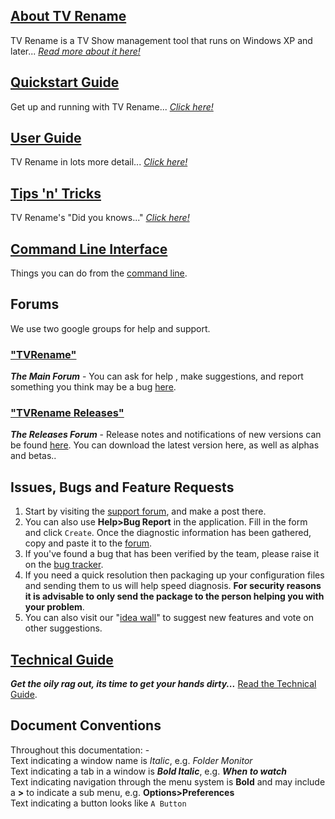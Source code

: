 ## [About TV Rename](about "Read more about TV Rename")
TV Rename is a TV Show management tool that runs on Windows XP and later... *[Read more about it here!](about "Read more about TV Rename")*

## [Quickstart Guide](quickstart "Read The Quickstart Guide")
Get up and running with TV Rename... *[Click here!](quickstart "Read The Quickstart Guide")*

## [User Guide](userguide "Read The User Guide")
TV Rename in lots more detail... *[Click here!](userguide "Read The User Guide")*

## [Tips 'n' Tricks](tips-tricks "Read Tips 'n' Tricks")
TV Rename's "Did you knows..." *[Click here!](tips-tricks "Read Tips 'n' Tricks")*

## [Command Line Interface](cmd-line "Read about using the CLI")
Things you can do from the [command line](cmd-line "Read about using the CLI").

## Forums
We use two google groups for help and support.
### ["TVRename"](https://groups.google.com/forum/#!forum/tvrename "Visit the TV Rename Forum")
***The Main Forum*** - You can ask for help , make suggestions, and report something you think may be a bug [here](https://groups.google.com/forum/#!forum/tvrename "Visit the TV Rename
 Forum").
### ["TVRename Releases"](https://groups.google.com/forum/#!forum/tvrename-releases "Visit the TV Rename Releases Forum")
***The Releases Forum*** - Release notes and notifications of new versions can be found [here](https://groups.google.com/forum/#!forum/tvrename-releases "Visit the TV Rename Releases Forum"). You can download the latest version here, as well as alphas and betas..

## Issues, Bugs and Feature&nbsp;Requests
1. Start by visiting the [support forum](https://groups.google.com/forum/#!forum/tvrename "Visit the TV Rename Forum"), and make a post there.
2. You can also use **Help>Bug Report** in the application. Fill in the form and click ```Create```. Once the diagnostic information has been gathered, copy and paste it to the [forum](https://groups.google.com/forum/#!forum/tvrename "Visit the TV Rename Forum").
3. If you've found a bug that has been verified by the team, please raise it on the [bug tracker](https://github.com/TV-Rename/tvrename/issues "Visit the GitHub Bugtracker").
4. If you need a quick resolution then packaging up your configuration files and sending them to us will help speed diagnosis. **For security reasons it is advisable to only send the package to the person helping you with your problem**.
5. You can also visit our "[idea wall](http://ideas.theideawall.com/TVRename/Forum/Details/8dea3275-4010-4bab-9763-a8bb613517e0 "Visit TV Rename's Idea Wall")" to suggest new features and vote on other suggestions. 

## [Technical Guide](technical "Read the Technical Guide")
***Get the oily rag out, its time to get your hands dirty...*** [Read the Technical Guide](technical "Read the Technical Guide").

## Document Conventions
Throughout this documentation: -<br />
Text indicating a window name is *Italic*, e.g. *Folder Monitor*<br />
Text indicating a tab in a window is ***Bold Italic***, e.g. ***When to watch***<br />
Text indicating navigation through the menu system is **Bold** and may include a **>** to indicate a sub menu, e.g. **Options>Preferences**<br />
Text indicating a button looks like `A Button`